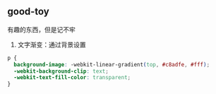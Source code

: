 ## good-toy
有趣的东西，但是记不牢

1. 文字渐变：通过背景设置
  ```css
  p {
    background-image: -webkit-linear-gradient(top, #c8adfe, #fff);
    -webkit-background-clip: text;
    -webkit-text-fill-color: transparent;
  }
   ```
